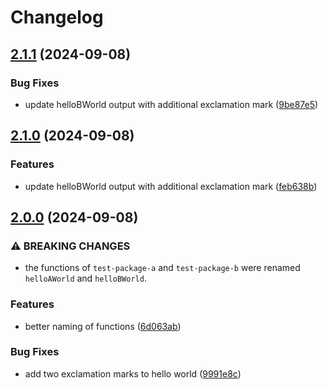 # Changelog

## [2.1.1](https://github.com/receter/monorepo-release-workflow/compare/test-package-b-v2.1.0...test-package-b-v2.1.1) (2024-09-08)


### Bug Fixes

* update helloBWorld output with additional exclamation mark ([9be87e5](https://github.com/receter/monorepo-release-workflow/commit/9be87e57ecbc65a22b47b831f845374ef86fbf2e))

## [2.1.0](https://github.com/receter/monorepo-release-workflow/compare/test-package-b-v2.0.0...test-package-b-v2.1.0) (2024-09-08)


### Features

* update helloBWorld output with additional exclamation mark ([feb638b](https://github.com/receter/monorepo-release-workflow/commit/feb638babcb745e177a495d042145c2780505a8f))

## [2.0.0](https://github.com/receter/monorepo-release-workflow/compare/test-package-b-v1.0.0...test-package-b-v2.0.0) (2024-09-08)


### ⚠ BREAKING CHANGES

* the functions of `test-package-a` and `test-package-b` were renamed `helloAWorld` and `helloBWorld`.

### Features

* better naming of functions ([6d063ab](https://github.com/receter/monorepo-release-workflow/commit/6d063abcb4fb1e5cb5e6510c19d4ae65e11a4c71))


### Bug Fixes

* add two exclamation marks to hello world ([9991e8c](https://github.com/receter/monorepo-release-workflow/commit/9991e8ca86fdc600641eedb048d6728cc956be25))
